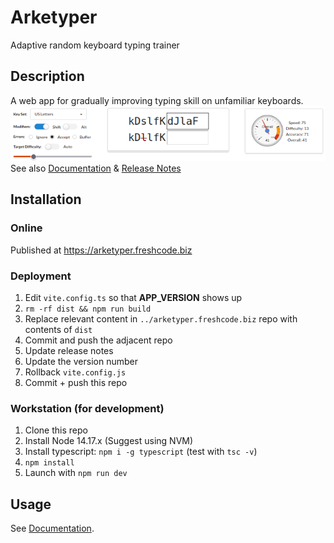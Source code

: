 # Arketyper
Adaptive random keyboard typing trainer

## Description
A web app for gradually improving typing skill on unfamiliar keyboards.  
![Main Screenshot](docs/screenshot-main.png)
See also [Documentation](docs/index.md) & [Release Notes](release-notes.md)

## Installation
### Online
Published at https://arketyper.freshcode.biz

### Deployment
1. Edit `vite.config.ts` so that __APP_VERSION__ shows up
2. `rm -rf dist && npm run build`
3. Replace relevant content in `../arketyper.freshcode.biz` repo with contents of `dist`
4. Commit and push the adjacent repo
5. Update release notes
6. Update the version number
7. Rollback `vite.config.js`
8. Commit + push this repo

### Workstation (for development)
1. Clone this repo
2. Install Node 14.17.x (Suggest using NVM)
3. Install typescript: `npm i -g typescript` (test with `tsc -v`)
4. `npm install`
5. Launch with `npm run dev`

## Usage
See [Documentation](docs/index.md).
